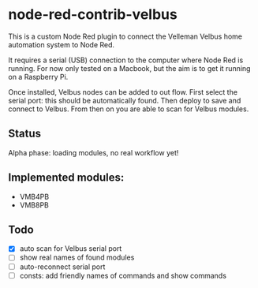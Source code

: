 # node-red-contrib-velbus

This is a custom Node Red plugin to connect the Velleman 
Velbus home automation system to Node Red.

It requires a serial (USB) connection to the computer where
Node Red is running. For now only tested on a Macbook,
but the aim is to get it running on a Raspberry Pi.

Once installed, Velbus nodes can be added to out flow.
First select the serial port: this should be automatically found.
Then deploy to save and connect to Velbus.
From then on you are able to scan for Velbus modules. 


## Status

Alpha phase: loading modules, no real workflow yet!


## Implemented modules:

- VMB4PB
- VMB8PB


## Todo

- ☒ auto scan for Velbus serial port
- ☐ show real names of found modules
- ☐ auto-reconnect serial port
- ☐ consts: add friendly names of commands and show commands
